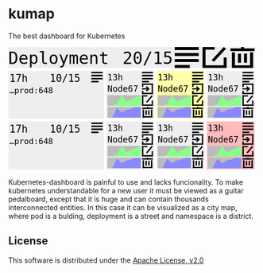 # kumap
The best dashboard for Kubernetes

![Teaser](docs/assets/teaser.jpg)

Kubernetes-dashboard is painful to use and lacks funcionality. To make
kubernetes understandable for a new user it must be viewed as a guitar
pedalboard, except that it is huge and can contain thousands interconnected
entities. In this case it can be visualized as a city map, where pod is a
bulding, deployment is a street and namespace is a district.

## License
This software is distributed under the
[Apache License, v2.0](https://www.apache.org/licenses/LICENSE-2.0)